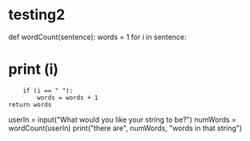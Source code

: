 # testing2

def wordCount(sentence):
    words = 1
    for i in sentence:
#        print (i)
        if (i == " "):
            words = words + 1
    return words

userIn = input("What would you like your string to be?")
numWords = wordCount(userIn)
print("there are", numWords, "words in that string")
